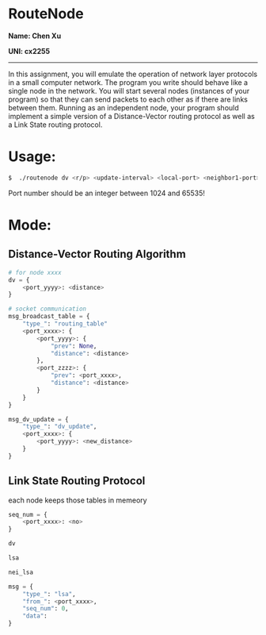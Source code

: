 RouteNode
===
__Name: Chen Xu__

__UNI: cx2255__

---

In this assignment, you will emulate the operation of network layer protocols in a small computer network. The program you write should behave like a single node in the network. You will start several nodes (instances of your program) so that they can send packets to each other as if there are links between them. Running as an independent node, your program should implement a simple version of a Distance-Vector routing protocol as well as a Link State routing protocol.


Usage:
===
```bash
$  ./routenode dv <r/p> <update-interval> <local-port> <neighbor1-port> <cost-1> <neighbor2-port> <cost-2> ... [last][cost-change]
```
Port number should be an integer between 1024 and 65535!

Mode:
===
## Distance-Vector Routing Algorithm

```python
# for node xxxx
dv = {
    <port_yyyy>: <distance>
}

# socket communication
msg_broadcast_table = {
    "type_": "routing_table"
    <port_xxxx>: {
        <port_yyyy>: {
            "prev": None,
            "distance": <distance>
        },
        <port_zzzz>: {
            "prev": <port_xxxx>,
            "distance": <distance>
        }
    }
}

msg_dv_update = {
    "type_": "dv_update",
    <port_xxxx>: {
        <port_yyyy>: <new_distance>
    }
}

```
## Link State Routing Protocol
each node keeps those tables in memeory
```python
seq_num = {
    <port_xxxx>: <no>
}

dv

lsa

nei_lsa
```


```python
msg = {
    "type_": "lsa",
    "from_": <port_xxxx>,
    "seq_num": 0,
    "data": 
}

```
